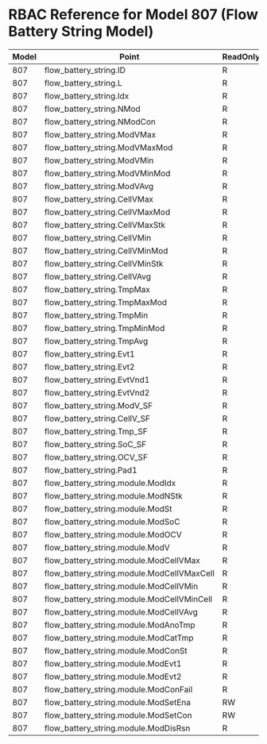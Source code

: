 # RBAC Reference for Model 807 (Flow Battery String Model)

| Model | Point | ReadOnlySunSpec | GridServiceSunSpec | NetworkAdministratorSunSpec | SuperAdministratorSpec | 
|-------|-------|------------------|---------------------|------------------|--------------------|
| 807 | flow_battery_string.ID | R | R | R | R |
| 807 | flow_battery_string.L | R | R | R | R |
| 807 | flow_battery_string.Idx | R | R | R | R |
| 807 | flow_battery_string.NMod | R | R | R | R |
| 807 | flow_battery_string.NModCon | R | R | R | R |
| 807 | flow_battery_string.ModVMax | R | R | R | R |
| 807 | flow_battery_string.ModVMaxMod | R | R | R | R |
| 807 | flow_battery_string.ModVMin | R | R | R | R |
| 807 | flow_battery_string.ModVMinMod | R | R | R | R |
| 807 | flow_battery_string.ModVAvg | R | R | R | R |
| 807 | flow_battery_string.CellVMax | R | R | R | R |
| 807 | flow_battery_string.CellVMaxMod | R | R | R | R |
| 807 | flow_battery_string.CellVMaxStk | R | R | R | R |
| 807 | flow_battery_string.CellVMin | R | R | R | R |
| 807 | flow_battery_string.CellVMinMod | R | R | R | R |
| 807 | flow_battery_string.CellVMinStk | R | R | R | R |
| 807 | flow_battery_string.CellVAvg | R | R | R | R |
| 807 | flow_battery_string.TmpMax | R | R | R | R |
| 807 | flow_battery_string.TmpMaxMod | R | R | R | R |
| 807 | flow_battery_string.TmpMin | R | R | R | R |
| 807 | flow_battery_string.TmpMinMod | R | R | R | R |
| 807 | flow_battery_string.TmpAvg | R | R | R | R |
| 807 | flow_battery_string.Evt1 | R | R | R | R |
| 807 | flow_battery_string.Evt2 | R | R | R | R |
| 807 | flow_battery_string.EvtVnd1 | R | R | R | R |
| 807 | flow_battery_string.EvtVnd2 | R | R | R | R |
| 807 | flow_battery_string.ModV_SF | R | R | R | R |
| 807 | flow_battery_string.CellV_SF | R | R | R | R |
| 807 | flow_battery_string.Tmp_SF | R | R | R | R |
| 807 | flow_battery_string.SoC_SF | R | R | R | R |
| 807 | flow_battery_string.OCV_SF | R | R | R | R |
| 807 | flow_battery_string.Pad1 | R | R | R | R |
| 807 | flow_battery_string.module.ModIdx | R | R | R | R |
| 807 | flow_battery_string.module.ModNStk | R | R | R | R |
| 807 | flow_battery_string.module.ModSt | R | R | R | R |
| 807 | flow_battery_string.module.ModSoC | R | R | R | R |
| 807 | flow_battery_string.module.ModOCV | R | R | R | R |
| 807 | flow_battery_string.module.ModV | R | R | R | R |
| 807 | flow_battery_string.module.ModCellVMax | R | R | R | R |
| 807 | flow_battery_string.module.ModCellVMaxCell | R | R | R | R |
| 807 | flow_battery_string.module.ModCellVMin | R | R | R | R |
| 807 | flow_battery_string.module.ModCellVMinCell | R | R | R | R |
| 807 | flow_battery_string.module.ModCellVAvg | R | R | R | R |
| 807 | flow_battery_string.module.ModAnoTmp | R | R | R | R |
| 807 | flow_battery_string.module.ModCatTmp | R | R | R | R |
| 807 | flow_battery_string.module.ModConSt | R | R | R | R |
| 807 | flow_battery_string.module.ModEvt1 | R | R | R | R |
| 807 | flow_battery_string.module.ModEvt2 | R | R | R | R |
| 807 | flow_battery_string.module.ModConFail | R | R | R | R |
| 807 | flow_battery_string.module.ModSetEna | RW | RW | RW | RW |
| 807 | flow_battery_string.module.ModSetCon | RW | RW | RW | RW |
| 807 | flow_battery_string.module.ModDisRsn | R | R | R | R |
